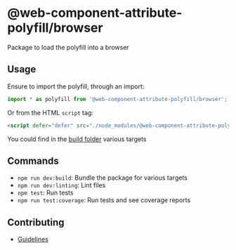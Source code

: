 # @web-component-attribute-polyfill/browser

Package to load the polyfill into a browser

## Usage

Ensure to import the polyfill, through an import:

```js
import * as polyfill from '@web-component-attribute-polyfill/browser';
```

Or from the HTML `script` tag:

```html
<script defer="defer" src="./node_modules/@web-component-attribute-polyfill/browser/build/bundle.js">
```

You could find in the [build folder](./build/) various targets

## Commands

- `npm run dev:build`: Bundle the package for various targets
- `npm run dev:linting`: Lint files
- `npm test`: Run tests
- `npm run test:coverage`: Run tests and see coverage reports

## Contributing

- [Guidelines](../../docs/GUIDELINES.md)
